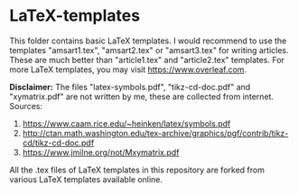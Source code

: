 # LaTeX-templates
This folder contains basic LaTeX templates. I would recommend to use the templates "amsart1.tex", "amsart2.tex" or "amsart3.tex" for writing articles. These are much better than "article1.tex" and "article2.tex" templates. For more LaTeX templates, you may visit https://www.overleaf.com. 

<b>Disclaimer:</b> The files "latex-symbols.pdf", "tikz-cd-doc.pdf" and "xymatrix.pdf" are not written by me, these are collected from internet. <br>
Sources:<br> 
1. https://www.caam.rice.edu/~heinken/latex/symbols.pdf <br>
2. http://ctan.math.washington.edu/tex-archive/graphics/pgf/contrib/tikz-cd/tikz-cd-doc.pdf <br>
3. https://www.jmilne.org/not/Mxymatrix.pdf <br>
         
All the .tex files of LaTeX templates in this repository are forked from various LaTeX templates available online. 
